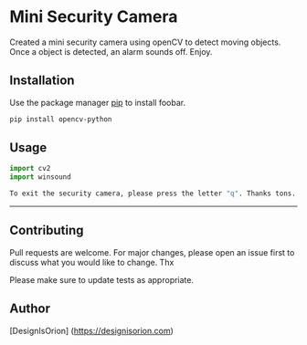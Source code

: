 # Mini Security Camera

Created a mini security camera using openCV to detect moving objects. Once a object is detected, an alarm sounds off. Enjoy.

## Installation

Use the package manager [pip](https://pip.pypa.io/en/stable/) to install foobar.

```bash
pip install opencv-python
```

## Usage

```python
import cv2
import winsound

To exit the security camera, please press the letter "q". Thanks tons.
```

**  **

## Contributing
Pull requests are welcome. For major changes, please open an issue first to discuss what you would like to change. Thx

Please make sure to update tests as appropriate.

## Author
[DesignIsOrion] (https://designisorion.com)

